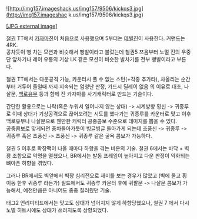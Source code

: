 ![http://img157.imageshack.us/img157/9506/kickqs3.jpg](http://img157.imageshac
k.us/img157/9506/kickqs3.jpg)

[[JPG external image]](http://img157.imageshack.us/img157/9506/kickqs3.jpg)

[철권](%EC%B2%A0%EA%B6%8C.md) TT에서 [카자마진](%EC%B9%B4%EC%9E%90%EB%A7%88%20%EC%A7%84.md)이 처음으로 사용했으며 5부터는
[데빌진](%EB%8D%B0%EB%B9%8C%EC%A7%84.md)이 사용한다. 커맨드는 4RK.  
공차듯이 뻥 차는 모션과 비슷해서 뻥발이라고 불렀는데 철권5 쯔음부터 노멀 진의 우중단 앞차기나 레이 우롱의 기상 LK 같은 모션이 비슷한
발차기를 전부 뻥발이라고 부른다.

철권 TT에서는 다운공격 가능, 카운터시 풀 수 없는 스턴(+각종 추가타), 차올리는 순간부터 거두어 들일때 까지 지속되는 엄청난 판정,
가드시 딜레이 없음 의 이유로 대초, 나살문, [백로유무](%EB%B0%B1%EB%A1%9C%EC%9C%A0%EB%AC%B4.md)
등과 함께 진 카자마를 사기캐릭터로 만드는 기술이다.

간단한 활용으로는 나락(혹은 누워서 일어나지 않는 상대) -> 시계방향 횡신 -> 귀종루 로 이때 상대가 기상공격으로 끊어보려는 시도를
했다가는 귀종루를 카운터로 맞고 이후 백로유무나 나살문으로 웬만한 캐릭터 공중콤보 수준으로 데미지를 뽑을 수 있다.  
공중콤보로 맞게되면 풍차돌아가듯이 빙글빙글 돌아가게 되는데 초풍신 -> 귀종루 -> 귀종루 혹은 초풍신 -> 초풍신 -> 귀종루 같은 굴욕
콤보가 가능하다.

철권 5 이후로 확장팩이 나올 때마다 하향을 겪는 비운의 기술. 철권 6에서는 바닥 + 벽꽝 조합으로 악명을 떨쳤으나, BR에서는 발동
프레임이 높아지고 다운 판정이 약화되는 뼈아픈 하향을 겪었다.

그러나 BR에서도 벽앞에서 벽꽝 심리전으로 재미를 보는 경우가 많았고 (벽에 몰고 횡이동 한후 귀종루 라든가) 필드에서도 귀종루 카운터 후에
귀팔문 -> 나살문 콤보가 가능해서, 예전만큼은 아니어도 종종 질러줬던 기술.

태그2 언리미티드에서는 맞고도 상대가 넘어지지 않게 하향당했으나, 철권 7 에서 다시 노멀 히트시에도 상대가 쓰러지도록 상향되었다.

